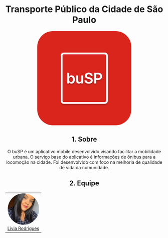 
<div align="center" >

# Transporte Público da Cidade de São Paulo

<a href="https://liviarodrigues1.github.io/App-buSP/">
  <img src="./docs/assets/buSP.png" alt="buSP logo" height="auto" width="300"  style="border-radius:50px">
</a>

## 1. Sobre

O buSP é um aplicativo mobile desenvolvido visando facilitar a mobilidade urbana. O serviço base do aplicativo é informações de ônibus para a locomoção na cidade. Foi desenvolvido com foco na melhoria de qualidade de vida da comunidade.

## 2. Equipe
  
  <table>
      <tr>
        <td align="center">
            <a href="https://github.com/Liviarodrigues1">
                <img style="border-radius: 50%;" src="docs/assets/foto-da-equipe/livia.jpeg" height="auto" width="100px;"/>
                    <br />Lívia Rodrigues
            </a>
        </td>
    </table>
</div>
